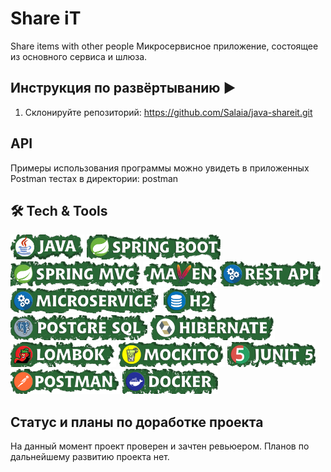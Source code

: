 # Share iT
Share items with other people
Микросервисное приложение, состоящее из основного сервиса и шлюза.
## Инструкция по развёртыванию ▶️
1) Склонируйте репозиторий: https://github.com/Salaia/java-shareit.git

## API

Примеры использования программы можно увидеть в приложенных Postman тестах в директории: postman

## 🛠 Tech & Tools

<div>
      <img src="https://github.com/Salaia/icons/blob/main/green/Java.png?raw=true" title="Java" alt="Java" height="40"/>
      <img src="https://github.com/Salaia/icons/blob/main/green/SPRING%20boot.png?raw=true" title="Spring Boot" alt="Spring Boot" height="40"/>
      <img src="https://github.com/Salaia/icons/blob/main/green/SPRING%20MVC.png?raw=true" title="Spring MVC" alt="Spring MVC" height="40"/>
      <img src="https://github.com/Salaia/icons/blob/main/green/Maven.png?raw=true" title="Apache Maven" alt="Apache Maven" height="40"/>
<img src="https://github.com/Salaia/icons/blob/main/green/Rest%20API.png?raw=true" title="Rest API" alt="Rest API" height="40"/>
      <img src="https://github.com/Salaia/icons/blob/main/green/Microservice.png?raw=true" title="Microservice" alt="Microservice" height="40"/>
<img src="https://github.com/Salaia/icons/blob/main/green/H2.png?raw=true" title="H2" alt="H2" height="40"/>
<img src="https://github.com/Salaia/icons/blob/main/green/PostgreSQL.png?raw=true" alt="PostgreSQL" height="40"/> 
<img src="https://github.com/Salaia/icons/blob/main/green/Hibernate.png?raw=true" title="Hibernate" alt="Hibernate" height="40"/>
      <img src="https://github.com/Salaia/icons/blob/main/green/Lombok.png?raw=true" title="Lombok" alt="Lombok" height="40"/>
      <img src="https://github.com/Salaia/icons/blob/main/green/Mockito.png?raw=true" title="Mockito" alt="Mockito" height="40"/>
<img src="https://github.com/Salaia/icons/blob/main/green/JUnit%205.png?raw=true" title="JUnit 5" alt="JUnit 5" height="40"/>
<img src="https://github.com/Salaia/icons/blob/main/green/Postman.png?raw=true" title="Postman" alt="Postman" height="40"/>
<img src="https://github.com/Salaia/icons/blob/main/green/Docker.png?raw=true" title="Docker" alt="Docker" height="40"/>
</div>

## Статус и планы по доработке проекта

На данный момент проект проверен и зачтен ревьюером. Планов по дальнейшему развитию проекта нет.

